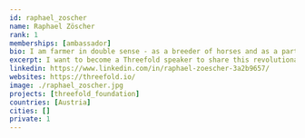 ```yaml
---
id: raphael_zoscher
name: Raphael Zöscher
rank: 1
memberships: [ambassador]
bio: I am farmer in double sense - as a breeder of horses and as a part of the Threefold-grid. I am absolutely convinced about the Threefold technology and I want to become a Threefold speaker to share this revolutionary idea with people in Austria, Italy and France.My interests in Threefold lay at multiple layers from application development, blockchain to helping in social media engagement and marketing as well.
excerpt: I want to become a Threefold speaker to share this revolutionary idea with people in Austria.
linkedin: https://www.linkedin.com/in/raphael-zoescher-3a2b9657/
websites: https://threefold.io/
image: ./raphael_zoscher.jpg
projects: [threefold_foundation]
countries: [Austria]
cities: []
private: 1
---
```

